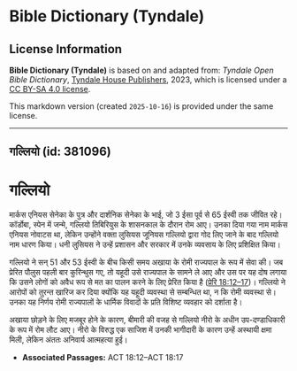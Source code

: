 # Bible Dictionary (Tyndale)

## License Information

**Bible Dictionary (Tyndale)** is based on and adapted from: _Tyndale Open Bible Dictionary_, [Tyndale House Publishers](https://tyndaleopenresources.com/), 2023, which is licensed under a [CC BY-SA 4.0 license](https://creativecommons.org/licenses/by-sa/4.0/legalcode.en).

This markdown version (created `2025-10-16`) is provided under the same license.



--------------------------------

## गल्लियो (id: 381096)

गल्लियो
=======

मार्कस एनियस सेनेका के पुत्र और दार्शनिक सेनेका के भाई, जो 3 ईसा पूर्व से 65 ईस्वी तक जीवित रहे। कॉर्डोबा, स्पेन में जन्मे, गल्लियो तिबिरियुस के शासनकाल के दौरान रोम आए। उनका दिया गया नाम मार्कस एनियस नोवाटस था, लेकिन उन्होंने वक्ता लुसियस जूनियस गल्लियो द्वारा गोद लिए जाने के बाद गल्लियो नाम धारण किया। धनी लुसियस ने उन्हें प्रशासन और सरकार में उनके व्यवसाय के लिए प्रशिक्षित किया।

गल्लियो ने सन् 51 और 53 ईस्वी के बीच किसी समय अखाया के रोमी राज्यपाल के रूप में सेवा की। जब प्रेरित पौलुस पहली बार कुरिन्थुस गए, तो यहूदी उसे राज्यपाल के सामने ले आए और उस पर यह दोष लगाया कि उसने लोगों को अवैध रूप से मत का पालन करने के लिए प्रेरित किया है ([प्रेरि 18:12–17](https://ref.ly/Acts18:12-Acts18:17))। गल्लियो ने आरोपों को तुरन्त खारिज कर दिया क्योंकि यह यहूदी व्यवस्था से सम्बन्धित था, न कि रोमी व्यवस्था से। उनका यह निर्णय रोमी राज्यपालों के धार्मिक विवादों के प्रति विशिष्ट व्यवहार को दर्शाता है।

अखाया छोड़ने के लिए मजबूर होने के कारण, बीमारी की वजह से गल्लियो नीरो के अधीन उप\-दण्डाधिकारी के रूप में रोम लौट आए। नीरो के विरुद्ध एक साजिश में उनकी भागीदारी के कारण उन्हें अस्थायी क्षमा मिली, लेकिन अंततः अनिवार्य आत्महत्या हुई।

* **Associated Passages:** ACT 18:12–ACT 18:17

